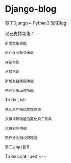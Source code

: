 # Django-blog

基于Django + Python3.5的Blog


现已支持功能：

    新增文章功能

    用户注册登录功能

    评论功能

    点赞功能

    新增栏目类别功能

    用户头像上传功能


To do List:

    美化用户系统管理页面

    文章编辑功能的美化及工具条

    文章删除功能

    用户行为前权限校验

    第三方api登录


To be continued ~~~